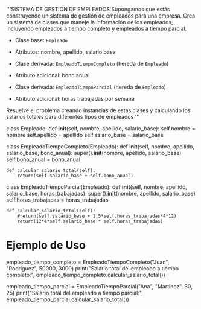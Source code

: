 '''SISTEMA DE GESTIÓN DE EMPLEADOS 
Supongamos que estás construyendo un sistema de gestión de empleados 
para una empresa. Crea un sistema de clases que maneje la información de 
los empleados, incluyendo empleados a tiempo completo y empleados a 
tiempo parcial.

- Clase base: `Empleado`
 - Atributos: nombre, apellido, salario base

- Clase derivada: `EmpleadoTiempoCompleto` (hereda de `Empleado`)
 - Atributo adicional: bono anual

- Clase derivada: `EmpleadoTiempoParcial` (hereda de `Empleado`)
 - Atributo adicional: horas trabajadas por semana

Resuelve el problema creando instancias de estas clases y calculando los 
salarios totales para diferentes tipos de empleados
'''

class Empleado:
    def __init__(self, nombre, apellido, salario_base):
        self.nombre = nombre
        self.apellido = apellido
        self.salario_base = salario_base

class EmpleadoTiempoCompleto(Empleado):
    def __init__(self, nombre, apellido, salario_base, bono_anual):
        super().__init__(nombre, apellido, salario_base)
        self.bono_anual = bono_anual

    def calcular_salario_total(self):
        return(self.salario_base + self.bono_anual)
    
class EmpleadoTiempoParcial(Empleado):
    def __init__(self, nombre, apellido, salario_base, horas_trabajadas):
        super().__init__(nombre, apellido, salario_base)
        self.horas_trabajadas = horas_trabajadas

    def calcular_salario_total(self):
        #return(self.salario_base + 1.5*self.horas_trabajadas*4*12)
        return(12*4*self.salario_base * self.horas_trabajadas)
    
# Ejemplo de Uso

empleado_tiempo_completo = EmpleadoTiempoCompleto("Juan", "Rodriguez", 50000, 3000)
print("Salario total del empleado a tiempo completo:", empleado_tiempo_completo.calcular_salario_total())

empleado_tiempo_parcial = EmpleadoTiempoParcial("Ana", "Martinez", 30, 25)
print("Salario total del empleado a tiempo parcial:", empleado_tiempo_parcial.calcular_salario_total())

